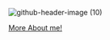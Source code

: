 ![github-header-image (10)](https://github.com/prashanti-ps/prashanti-ps/assets/78148121/ac154cc0-35ec-4e99-b195-6435b45565a8)

[More About me!](https://prashanti-ps-portfolio.my.canva.site/)
